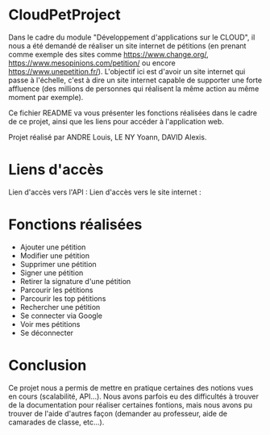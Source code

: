 # CloudPetProject
Dans le cadre du module "Développement d'applications sur le CLOUD", il nous a été demandé de réaliser un site internet de pétitions (en prenant comme exemple des sites comme https://www.change.org/, https://www.mesopinions.com/petition/ ou encore https://www.unepetition.fr/).
L'objectif ici est d'avoir un site internet qui passe à l'échelle, c'est à dire un site internet capable de supporter une forte affluence (des millions de personnes qui réalisent la même action au même moment par exemple).

Ce fichier README va vous présenter les fonctions réalisées dans le cadre de ce projet, ainsi que les liens pour accéder à l'application web.

Projet réalisé par ANDRE Louis, LE NY Yoann, DAVID Alexis.

# Liens d'accès
Lien d'accès vers l'API : 
Lien d'accès vers le site internet :

# Fonctions réalisées
- Ajouter une pétition
- Modifier une pétition
- Supprimer une pétition
- Signer une pétition
- Retirer la signature d'une pétition
- Parcourir les pétitions
- Parcourir les top pétitions
- Rechercher une pétition
- Se connecter via Google
- Voir mes pétitions
- Se déconnecter

# Conclusion
Ce projet nous a permis de mettre en pratique certaines des notions vues en cours (scalabilité, API...).
Nous avons parfois eu des difficultés à trouver de la documentation pour réaliser certaines fontions, mais nous avons pu trouver de l'aide d'autres façon (demander au professeur, aide de camarades de classe, etc...).
